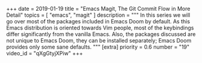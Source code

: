 +++
date = 2019-01-19
title = "Emacs Magit, The Git Commit Flow in More Detail"
topics = [ "emacs", "magit" ]
description = """
In this series we will go over most of the packages included in Emacs Doom by default. As this Emacs distribution is oriented towards Vim people, most of the keybindings differ significantly from the vanilla Emacs. Also, the packages discussed are not unique to Emacs Doom, they can be installed separately; Emacs Doom provides only some sane defaults.
"""
[extra]
priority = 0.6
number = "19"
video_id = "qXgGtyjXPiw"
+++
